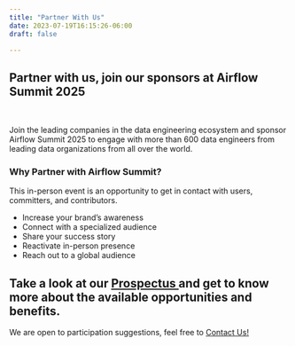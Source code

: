 ```yaml
---
title: "Partner With Us"
date: 2023-07-19T16:15:26-06:00
draft: false

---
```


## Partner with us, join our sponsors at Airflow Summit 2025

<br>

Join the leading companies in the data engineering ecosystem and sponsor Airflow Summit 2025 to engage with more than 600 data engineers from leading data organizations from all over the world.


### Why Partner with Airflow Summit?

This in-person event is an opportunity to get in contact with users, committers, and contributors.

 * Increase your brand’s awareness 
 * Connect with a specialized audience 
 * Share your success story 
 * Reactivate in-person presence 
 * Reach out to a global audience 


<div class="text-center">
<h2>Take a look at our <a href="/docs/airflowsummit2025-prospectus-v1.1.pdf" target="_blank">Prospectus </a>and get to know more about the available opportunities and benefits.</h2>

We are open to participation suggestions, feel free to [Contact Us!](mailto:info@airflowsummit.org)

</div>